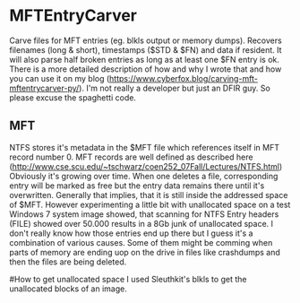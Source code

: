 # MFTEntryCarver
Carve files for MFT entries (eg. blkls output or memory dumps). Recovers filenames (long &amp; short), timestamps ($STD &amp; $FN) and data if resident. It will also parse half broken entries as long as at least one $FN entry is ok.
There is a more detailed description of how and why I wrote that and how you can use it on my blog (https://www.cyberfox.blog/carving-mft-mftentrycarver-py/). I'm not really a developer but just an DFIR guy. So please excuse the spaghetti code.

## MFT
NTFS stores it's metadata in the $MFT file which references itself in MFT record number 0. MFT records are well defined as described here (http://www.cse.scu.edu/~tschwarz/coen252_07Fall/Lectures/NTFS.html)
Obviously it's growing over time. When one deletes a file, corresponding entry will be marked as free but the entry data remains there until it's overwritten. Generally that implies, that it is still inside the addressed space of $MFT.
However experimenting a little bit with unallocated space on a test Windows 7 system image showed, that scanning for NTFS Entry headers (FILE) showed over 50.000 results in a 8Gb junk of unallocated space.
I don't really know how those entries end up there but I guess it's a combination of various causes. Some of them might be comming when parts of memory are ending uop on the drive in files like crashdumps and then the files are being deleted.

#How to get unallocated space
I used Sleuthkit's blkls to get the unallocated blocks of an image. 


